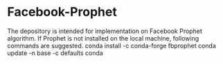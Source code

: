 # Facebook-Prophet

The depository is intended for implementation on Facebook Prophet algorithm. If Prophet is not installed on the local machine, following commands are suggested.
conda install -c conda-forge fbprophet
conda update -n base -c defaults conda
